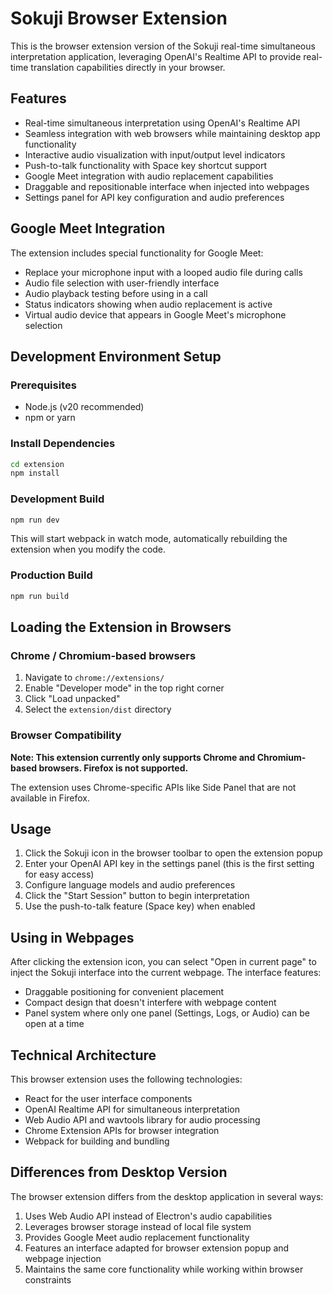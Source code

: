 # Sokuji Browser Extension

This is the browser extension version of the Sokuji real-time simultaneous interpretation application, leveraging OpenAI's Realtime API to provide real-time translation capabilities directly in your browser.

## Features

- Real-time simultaneous interpretation using OpenAI's Realtime API
- Seamless integration with web browsers while maintaining desktop app functionality
- Interactive audio visualization with input/output level indicators
- Push-to-talk functionality with Space key shortcut support
- Google Meet integration with audio replacement capabilities
- Draggable and repositionable interface when injected into webpages
- Settings panel for API key configuration and audio preferences

## Google Meet Integration

The extension includes special functionality for Google Meet:

- Replace your microphone input with a looped audio file during calls
- Audio file selection with user-friendly interface
- Audio playback testing before using in a call
- Status indicators showing when audio replacement is active
- Virtual audio device that appears in Google Meet's microphone selection

## Development Environment Setup

### Prerequisites

- Node.js (v20 recommended)
- npm or yarn

### Install Dependencies

```bash
cd extension
npm install
```

### Development Build

```bash
npm run dev
```

This will start webpack in watch mode, automatically rebuilding the extension when you modify the code.

### Production Build

```bash
npm run build
```

## Loading the Extension in Browsers

### Chrome / Chromium-based browsers

1. Navigate to `chrome://extensions/`
2. Enable "Developer mode" in the top right corner
3. Click "Load unpacked"
4. Select the `extension/dist` directory

### Browser Compatibility

**Note: This extension currently only supports Chrome and Chromium-based browsers. Firefox is not supported.**

The extension uses Chrome-specific APIs like Side Panel that are not available in Firefox.

## Usage

1. Click the Sokuji icon in the browser toolbar to open the extension popup
2. Enter your OpenAI API key in the settings panel (this is the first setting for easy access)
3. Configure language models and audio preferences
4. Click the "Start Session" button to begin interpretation
5. Use the push-to-talk feature (Space key) when enabled

## Using in Webpages

After clicking the extension icon, you can select "Open in current page" to inject the Sokuji interface into the current webpage. The interface features:

- Draggable positioning for convenient placement
- Compact design that doesn't interfere with webpage content
- Panel system where only one panel (Settings, Logs, or Audio) can be open at a time

## Technical Architecture

This browser extension uses the following technologies:

- React for the user interface components
- OpenAI Realtime API for simultaneous interpretation
- Web Audio API and wavtools library for audio processing
- Chrome Extension APIs for browser integration
- Webpack for building and bundling

## Differences from Desktop Version

The browser extension differs from the desktop application in several ways:

1. Uses Web Audio API instead of Electron's audio capabilities
2. Leverages browser storage instead of local file system
3. Provides Google Meet audio replacement functionality
4. Features an interface adapted for browser extension popup and webpage injection
5. Maintains the same core functionality while working within browser constraints
